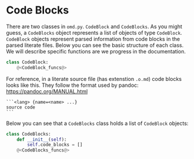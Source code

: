 # Code Blocks

There are two classes in `omd.py`. `CodeBlock` and `CodeBlocks`. As
you might guess, a `CodeBlocks` object represents a list of objects of
type `CodeBlock`. `CodeBlock` objects represent parsed information
from code blocks in the parsed literate files. Below you can see the
basic structure of each class. We will describe specific functions are
we progress in the documentation.

```python {name=classes}
class CodeBlock:
    @<CodeBlock_funcs@>
```

For reference, in a literate source file (has extenstion `.o.md`) code
blocks looks like this. They follow the format used by pandoc: https://pandoc.org/MANUAL.html

``````
```<lang> {name=<name> ...}
source code
```
``````

Below you can see that a `CodeBlocks` class holds a list of `CodeBlock` objects:

```python {name=classes}
class CodeBlocks:
    def __init__(self):
        self.code_blocks = []
    @<CodeBlocks_funcs@>
```
